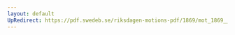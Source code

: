 ```yaml
---
layout: default
UpRedirect: https://pdf.swedeb.se/riksdagen-motions-pdf/1869/mot_1869__ak__00271.pdf
---
```

